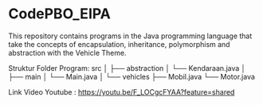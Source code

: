 # CodePBO_EIPA
This repository contains programs in the Java programming language that take the concepts of encapsulation, inheritance, polymorphism and abstraction with the Vehicle Theme.

Struktur Folder Program:
src
│
├── abstraction
│   └── Kendaraan.java
│
├── main
│   └── Main.java
│
└── vehicles
    ├── Mobil.java
    └── Motor.java


Link Video Youtube : https://youtu.be/F_LOCgcFYAA?feature=shared